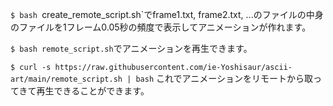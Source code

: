 `$ bash `create_remote_script.sh`でframe1.txt, frame2.txt, ...のファイルの中身のファイルを1フレーム0.05秒の頻度で表示してアニメーションが作れます。

`$ bash remote_script.sh`でアニメーションを再生できます。

`$ curl -s https://raw.githubusercontent.com/ie-Yoshisaur/ascii-art/main/remote_script.sh | bash` これでアニメーションをリモートから取ってきて再生できることができます。
